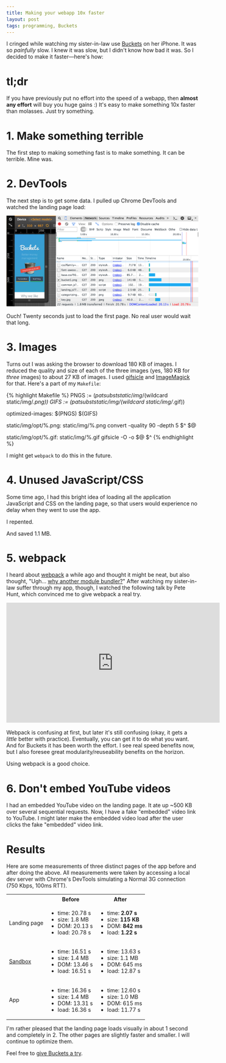 ```yaml
---
title: Making your webapp 10x faster
layout: post
tags: programming, Buckets
---
```


I cringed while watching my sister-in-law use [Buckets](https://www.bucketsisbetter.com) on her iPhone.  It was so *painfully* slow.  I knew it was slow, but I didn't know how bad it was.  So I decided to make it faster&mdash;here's how:

# tl;dr #

If you have previously put no effort into the speed of a webapp, then **almost any effort** will buy you huge gains :)  It's easy to make something 10x faster than molasses.  Just try something.


# 1. Make something terrible #

The first step to making something fast is to make something.  It can be terrible.  Mine was.


# 2. DevTools #

The next step is to get some data.  I pulled up Chrome DevTools and watched the landing page load:

![Landing page load](/images/making-your-app-faster/landing-page-1.png)

Ouch! Twenty seconds just to load the first page.  No real user would wait that long.


# 3. Images #

Turns out I was asking the browser to download 180 KB of images.  I reduced the quality and size of each of the three images (yes, 180 KB for *three* images) to about 27 KB of images.  I used [gifsicle](http://www.lcdf.org/gifsicle/) and [ImageMagick](http://www.imagemagick.org/script/index.php) for that.  Here's a part of my `Makefile`:

{% highlight Makefile %}
PNGS := $(patsubst static/img/%.png,static/img/opt/%.png,$(wildcard static/img/*.png))
GIFS := $(patsubst static/img/%.gif,static/img/opt/%.gif,$(wildcard static/img/*.gif))

optimized-images: $(PNGS) $(GIFS)

static/img/opt/%.png: static/img/%.png
        convert -quality 90 -depth 5 $^ $@

static/img/opt/%.gif: static/img/%.gif
        gifsicle -O -o $@ $^
{% endhighlight %}

I might get `webpack` to do this in the future.


# 4. Unused JavaScript/CSS #

Some time ago, I had this bright idea of loading all the application JavaScript and CSS on the landing page, so that users would experience no delay when they went to use the app.

I repented.

And saved 1.1 MB.


# 5. webpack #

I heard about [webpack](http://webpack.github.io/) a while ago and thought it might be neat, but also thought, "Ugh... [why another module bundler?](http://webpack.github.io/docs/what-is-webpack.html#why-another-module-bundler)"  After watching my sister-in-law suffer through my app, though, I watched the following talk by Pete Hunt, which convinced me to give webpack a real try.

<iframe width="560" height="315" src="https://www.youtube.com/embed/VkTCL6Nqm6Y" frameborder="0" allowfullscreen></iframe>

Webpack is confusing at first, but later it's still confusing (okay, it gets a *little* better with practice).  Eventually, you can get it to do what you want.  And for Buckets it has been worth the effort.  I see real speed benefits now, but I also foresee great modularity/reuseability benefits on the horizon.

Using webpack is a good choice.


# 6. Don't embed YouTube videos #

I had an embedded YouTube video on the landing page.  It ate up ~500 KB over several sequential requests.  Now, I have a fake "embedded" video link to YouTube.  I might later make the embedded video load after the user clicks the fake "embedded" video link.


# Results #

Here are some measurements of three distinct pages of the app before and after doing the above.  All measurements were taken by accessing a local dev server with Chrome's DevTools simulating a Normal 3G connection (750 Kbps, 100ms RTT).

<table>
    <tr>
        <th></th>
        <th>Before</th>
        <th>After</th>
    </tr>
    <tr>
        <td>Landing page</td>
        <td>
            <ul>
                <li>time: 20.78 s</li>
                <li>size: 1.8 MB</li>
                <li>DOM:  20.13 s</li>
                <li>load: 20.78 s</li>
            </ul>
        </td>
        <td>
            <ul>
                <li>time: <strong>2.07 s</strong></li>
                <li>size: <strong>115 KB</strong></li>
                <li>DOM:  <strong>842 ms</strong></li>
                <li>load: <strong>1.22 s</strong></li>
            </ul>
        </td>
    </tr>
    <tr>
        <td><a href="https://www.bucketsisbetter.com/sandbox">Sandbox</a></td>
        <td>
            <ul>
                <li>time: 16.51 s</li>
                <li>size:   1.4 MB</li>
                <li>DOM:  13.46 s</li>
                <li>load: 16.51 s</li>
            </ul>
        </td>
        <td>
            <ul>
                <li>time: 13.63 s</li>
                <li>size:   1.1 MB</li>
                <li>DOM:    645 ms</li>
                <li>load: 12.87 s</li>
            </ul>
        </td>
    </tr>
    <tr>
        <td>App</td>
        <td>
            <ul>
                <li>time: 16.36 s</li>
                <li>size:  1.4 MB</li>
                <li>DOM:  13.31 s</li>
                <li>load: 16.36 s</li>
            </ul>
        </td>
        <td>
            <ul>
                <li>time: 12.60 s</li>
                <li>size:  1.0 MB</li>
                <li>DOM:   615 ms</li>
                <li>load: 11.77 s</li>
            </ul>
        </td>
    </tr>
</table>

I'm rather pleased that the landing page loads visually in about 1 second and completely in 2.  The other pages are slightly faster and smaller.  I will continue to optimize them.

Feel free to [give Buckets a try](https://www.bucketsisbetter.com).
